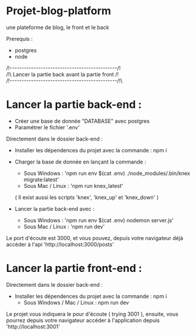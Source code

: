 # Projet-blog-platform

une plateforme de blog, le front et le back

Prerequis :

- postgres
- node

/!\---------------------------------------------/!\
/!\ Lancer la partie back avant la partie front /!\
/!\---------------------------------------------/!\

# Lancer la partie back-end :

- Créer une base de donnée "DATABASE" avec postgres
- Paramétrer le fichier '.env'

Directement dans le dossier back-end :

- Installer les dépendences du projet avec la commande :
  npm i

- Charger la base de donnée en lançant la commande :

  - Sous Windows : 'npm run env $(cat .env) ./node_modules/.bin/knex migrate:latest'
  - Sous Mac / Linux : 'npm run knex_latest'

  ( Il exist aussi les scripts 'knex', 'knex_up' et 'knex_down' )

- Lancer la partie back-end avec :

  - Sous Windows : 'npm run env $(cat .env) nodemon server.js'
  - Sous Mac / Linux : 'npm run dev'

Le port d'écoute est 3000, et vous pouvez, depuis votre navigateur déjà accéder à l'api 'http://localhost:3000/posts'

# Lancer la partie front-end :

Directement dans le dossier back-end :

- Installer les dépendences du projet avec la commande :
  npm i
  - Sous Windows / Mac / Linux : npm run dev

Le projet vous indiquera le pour d'écoute ( trying 3001 ), ensuite, vous pourrez depuis votre navigateur accéder à l'application depuis 'http://localhost:3001'

